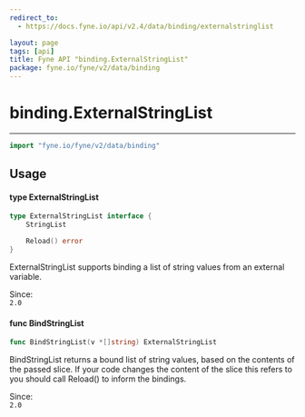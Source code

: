 ```yaml
---
redirect_to:
  - https://docs.fyne.io/api/v2.4/data/binding/externalstringlist

layout: page
tags: [api]
title: Fyne API "binding.ExternalStringList"
package: fyne.io/fyne/v2/data/binding
---
```

# binding.ExternalStringList
---

```go
import "fyne.io/fyne/v2/data/binding"
```

## Usage

#### type ExternalStringList

```go
type ExternalStringList interface {
	StringList

	Reload() error
}
```

ExternalStringList supports binding a list of string values from an external variable.


<div class="since">Since: <code>
2.0</code></div>

#### func  BindStringList

```go
func BindStringList(v *[]string) ExternalStringList
```
BindStringList returns a bound list of string values, based on the contents of the passed slice. If your code changes the content of the slice this refers to you should call Reload() to inform the bindings.


<div class="since">Since: <code>
2.0</code></div>
